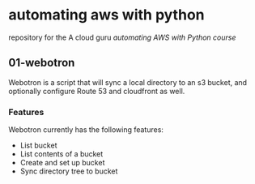 # automating aws with python

repository for the A cloud guru *automating AWS with Python course*

## 01-webotron

Webotron is a script that will sync a local directory to an s3 bucket, and optionally configure Route 53 and cloudfront as well.

### Features

Webotron currently has the following features:

- List bucket
- List contents of a bucket
- Create and set up bucket
- Sync directory tree to bucket
